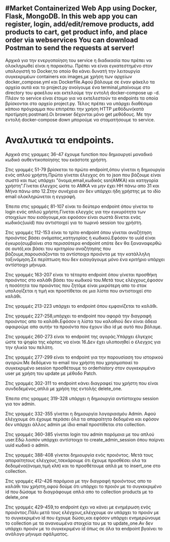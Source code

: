#Market
Containerized Web App using Docker, Flask, MongoDB.
In this web app you can register, login, add/edit/remove products, add products to cart, get product info, and place order via webservices
You can download Postman to send the requests at server!
---


Αρχικά για την ενεργοποίηση του service η διαδικασία που πρέπει να ολοκληρωθεί είναι η παρακάτω. Πρέπει να είναι εγκατεστημένο στον υπολογιστή  το Docker,το οποίο θα κάνει δυνατή την λειτουργία συγκεκριμέων containers και images,με χρήση των αρχείων docker_compose.yml και Dockerfile.Αφού βάλουμε σε έναν φάκελο τα αρχεία αυτά και το project.py ανοίγουμε ένα terminal,μπαίνουμε στο directory του φακέλου και εκτελούμε την εντολή docker-compose up -d.
Πλέον το service είναι έτοιμο για να εκτελεστούν τα endpoints τα οποία βρίσκονται στο αρχείο project.py. Τέλος πρέπει να υπάρχει διαθέσιμο κάποιο πρόγραμμα που επιτρέπει την χρήση HTTP μεθόδων(κατά προτίμηση postman).Οι browser δέχονται μόνο get μεθόδους. Με την εντολή docker-compose down μπορούμε να σταματήσουμε το service.
# Αναλυτικά τα endpoints.
Αρχικά στις γραμμες 36-47 έχουμε  function που δημιουργεί μοναδικό κωδικό αυθεντικοποίησης του εκάστοτε χρήστη.

Στις γραμμές 51-79 βρίσκεται το πρώτο endpoint,όπου γίνεται η δημιουργία ενός απλού χρήστη.Πρώτα γίνεται έλεγχος ότι το json που βάζουμε είναι σωστό και πως υπάρχει "όνομα,email,κωδικός ssn(AMKA) και κατηγορία χρήστη".Γίνεται έλεγχος ώστε το ΑΜΚΑ να μην έχει ΗΗ πάνω απο 31 και Μήνα πάνω απο 12.Στην συνέχεια αν δεν υπάρχει ήδη χρήστης με το ιδίο email ολοκληρώνεται η εγγραφή.

Έπειτα στις γραμμές 81-107 είναι το δεύτερο endpoint όπου γίνεται το login ενός απλού χρήστη.Γίνεται ελεγχός για την εγκυρότητα των στοιχείων που εισάγουμε,και εφοόσον είναι σωστά δίνεται ενάς κωδικός(uuid) που αντιστοιχεί για το τωρινό session του χρήστη.

Στις γραμμές 112-153 είναι το τρίτο endpoint όπου γίνεται αναζήτηση προιόντος βάσει ονόματος,κατηγορίας ή κωδικού.Εφόσον το uuid είναι έγκυρο(συμβαίνει στα περισσότερα endpoint οπότε δεν θα ξαναναφερθώ σε αυτό),και βάσει του κριτηρίου αναζήτησης που βάζουμε,παρουσιάζονται τα αντίστοιχα προιόντα με την κατάλληλη ταξινόμηση.Σε περίπτωση που δεν εισαγάγουμε μόνο ένα κριτήριο υπάρχει αντίστοιχο μήνυμα.

Στις γραμμές 163-207 είναι το τέταρτο endpoint όπου γίνεται προσθήκη προιόντος στο καλάθι βάσει του κωδικού του.Μετά τους ελέγχους,έφοσον η ποσότητα του προιόντος που ζητάμε είναι μικρότερη απο το στοκ υπολογίζεται η τιμή και προστίθεται σε μια λίστα που αντιστοιχεί στο καλάθι.

Στις γραμμές 213-223 υπάρχει το endpoint όπου εμφανίζεται το καλάθι.

Στις γραμμές 227-258,υπάρχει το endpoint που αφορά την διαγραφή προιόντος απο το καλάθι.Εφόσον η λίστα του καλαθιού δεν είναι άδεια αφαιρούμε απο αυτήν τα προιόντα που έχουν ίδιο id με αυτό που βάλαμε.

Στις γραμμές 260-273 είναι το endpoint της αγοράς.Υπάρχει έλγεχος ώστε τα ψηφία της κάρτας να είναι 16.Δεν έχει υλοποιηθεί ο έλεγχος για την ηλικία του πελάτη.

Στις γραμμές 277-299 είναι το endpoint για την παρουσίαση του ιστορικού αγορών.Με δεδόμενο το email του χρήστη που χρησιμοποιεί το συγκεκριμένο session προσθέτουμε το orderhistory στον συγκεκριμένο user με χρήση του update με μέθοδο Patch.

Στις γραμμές 302-311 το endpoint κάνει διαγραφεί του χρήστη που είναι συνδεδεμένος,απλά με χρήση της εντολής delete_one.

Έπειτα στις γραμμες 319-328 υπάρχει η δημιουργία αντίστοιχου session για τον admin.

Στις γραμμές 332-355 γίνεται η δημιουργία λογαριασμόυ Admin. Αφού ελέγχουμε ότι έχουμε περάσει όλα τα απαραίτητα δεδομένα και εφόσον δεν υπάρχει άλλος admin με ίδιο email προστίθεται στο collection.

Στις γραμμές 360-385 γίνεται login του admin παρόμοια με του απλού user.Εδώ λοιπόν υπάρχει αντίστοιχα το create_admin_session όπου παίρνει uuid κωδικό ο admin.

Στις γραμμές 388-408 γίνεται δημιουργία ενός προιόντος. Μετά τους απαραίτητους ελέγχους,τσεκάρουμε ότι έχουμε προσθέσει ολα τα δεδομένα(όνομα,τιμή κλπ) και το προσθέτουμε απλά με το insert_one στο collection.

Στις γραμμές 412-426 παρόμοια με την διαγραφή προιόντους απο το καλάθι του χρήστη,αφού δούμε ότι υπάρχει το προιόν με το συγκεκριμένο id που δώσαμε το διαγράφουμε απλά απο το collection products με το delete_one

Στις γραμμές 429-459,το endpoint έχει να κάνει με ενημέρωση ενός προιόντος.Πάλι μετά τους ελέγχους,ελέγχουμε αν υπάρχει το προιόν με το συγκεκριμένο id που έχουμε δώσει,και εφόσον υπάρχει ενημερώνουμε το collection με τα ανανεωμένα στοιχεία του με το update_one.Αν δεν υπάρχει προιόν με το συγκεκριμένο id όπως σε όλα τα endpoint βγαίνει το ανάλογο μήνυμα σφάλματος.
 


